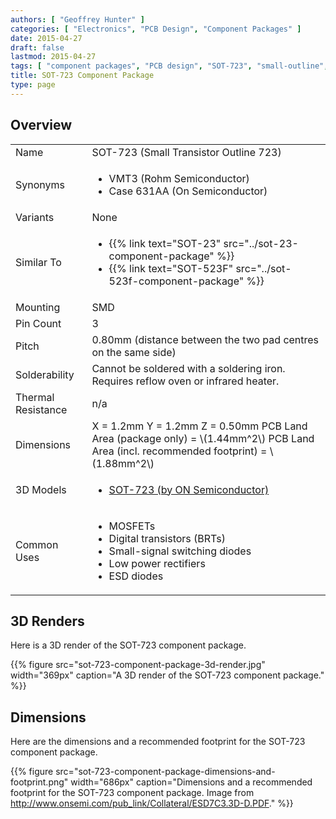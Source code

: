 ```yaml
---
authors: [ "Geoffrey Hunter" ]
categories: [ "Electronics", "PCB Design", "Component Packages" ]
date: 2015-04-27
draft: false
lastmod: 2015-04-27
tags: [ "component packages", "PCB design", "SOT-723", "small-outline", "transistor" ]
title: SOT-723 Component Package
type: page
---
```


## Overview

<table>
<tbody>
<tr>
<td>Name</td>
<td>SOT-723 (Small Transistor Outline 723)</td>
</tr>
<tr>
<td>Synonyms</td>
<td>
  <ul>
    <li>VMT3 (Rohm Semiconductor)</li>
    <li>Case 631AA (On Semiconductor)</li>
  </ul>
</td>
</tr>
<tr >
<td >Variants</td>
<td >None</td>
</tr>
<tr>
<td>Similar To</td>
<td>
  <ul>
    <li>{{% link text="SOT-23" src="../sot-23-component-package" %}}</li>
    <li>{{% link text="SOT-523F" src="../sot-523f-component-package" %}}</a></li>
  </ul>
</td>
</tr>
<tr >
<td >Mounting</td>
<td >SMD</td>
</tr>
<tr >
<td >Pin Count</td>
<td >3</td>
</tr>
<tr >
<td >Pitch</td>
<td > 0.80mm (distance between the two pad centres on the same side)</td>
</tr>
<tr >
<td >Solderability</td>
<td >Cannot be soldered with a soldering iron. Requires reflow oven or infrared heater.</td>
</tr>
<tr >
<td >Thermal Resistance</td>
<td >n/a</td>
</tr>
<tr >
<td >Dimensions</td>
<td >
X = 1.2mm  
Y = 1.2mm  
Z = 0.50mm
PCB Land Area (package only) = \(1.44mm^2\)  
PCB Land Area (incl. recommended footprint) = \(1.88mm^2\)
</td>
</tr>
<tr >
<td >3D Models</td>
<td >
<ul>
  <li><a href="http://www.3dcontentcentral.com/download-model.aspx?catalogid=171&amp;id=196277">SOT-723 (by ON Semiconductor)</a></li>
</ul>
</td>
</tr>
<tr >
<td >Common Uses</td>
<td >
<ul>
<li>MOSFETs</li>
<li>Digital transistors (BRTs)</li>
<li>Small-signal switching diodes</li>
<li>Low power rectifiers</li>
<li>ESD diodes</li>
</ul>
</td>
</tr>
</tbody>
</table>

## 3D Renders

Here is a 3D render of the SOT-723 component package.

{{% figure src="sot-723-component-package-3d-render.jpg" width="369px" caption="A 3D render of the SOT-723 component package."  %}}

## Dimensions

Here are the dimensions and a recommended footprint for the SOT-723 component package.

{{% figure src="sot-723-component-package-dimensions-and-footprint.png" width="686px" caption="Dimensions and a recommended footprint for the SOT-723 component package. Image from http://www.onsemi.com/pub_link/Collateral/ESD7C3.3D-D.PDF."  %}}
